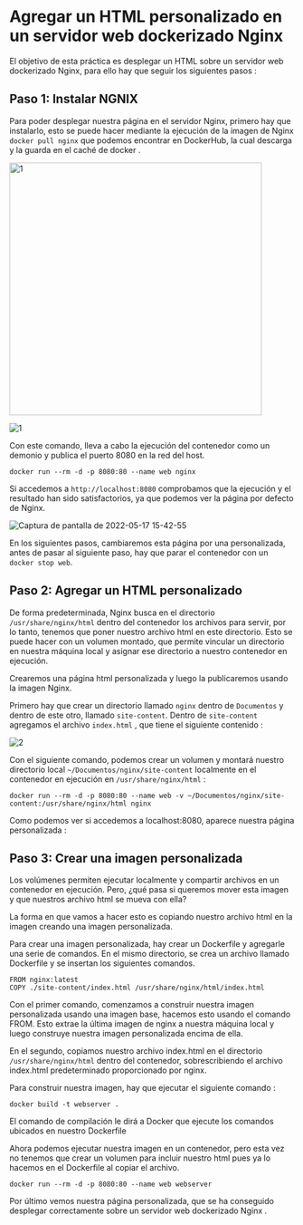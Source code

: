 # Agregar un HTML personalizado en un servidor web dockerizado Nginx

El objetivo de esta práctica es desplegar un HTML sobre un servidor web dockerizado Nginx, para ello hay que seguir los siguientes pasos : 

## Paso 1: Instalar NGNIX

Para poder desplegar nuestra página en el servidor Nginx, primero hay que instalarlo, esto se puede hacer mediante la ejecución de la imagen de Nginx 
``docker pull nginx`` que podemos encontrar en DockerHub, la cual descarga y la guarda en el caché de docker . 

<img width="446" alt="1" src="https://user-images.githubusercontent.com/91699247/168776669-a6b66d4c-1ad4-42f7-84d0-57b70c2b4c95.PNG">

![1](https://user-images.githubusercontent.com/91699247/168838341-529c31e4-5837-4da4-a2cd-d9156b1671e4.png)



Con este comando, lleva a cabo la ejecución del contenedor como un demonio y publica el puerto 8080 en la red del host.
```
docker run --rm -d -p 8080:80 --name web nginx
```

Si accedemos a ``http://localhost:8080`` comprobamos que la ejecución y el resultado han sido satisfactorios, ya que podemos ver la página por defecto de Nginx.

![Captura de pantalla de 2022-05-17 15-42-55](https://user-images.githubusercontent.com/91699247/168837910-ff263162-1fcc-45e5-a6e7-e3e70f1b998b.png)


En los siguientes pasos, cambiaremos esta página por una personalizada, antes de pasar al siguiente paso, hay que parar el contenedor con un ``docker stop web``.


## Paso 2: Agregar un HTML personalizado

De forma predeterminada, Nginx busca en el directorio ``/usr/share/nginx/html`` dentro del contenedor los archivos para servir, por lo tanto, tenemos que poner
nuestro archivo html en este directorio. Esto se puede hacer con un volumen montado, que permite vincular un directorio en nuestra máquina local y asignar ese 
directorio a nuestro contenedor en ejecución.

Crearemos una página html personalizada y luego la publicaremos usando la imagen Nginx.

Primero hay que crear un directorio llamado ``nginx`` dentro de ``Documentos`` y dentro de este otro, llamado ``site-content``. 
Dentro de ``site-content`` agregamos el archivo ``index.html`` , que tiene el siguiente contenido : 

![2](https://user-images.githubusercontent.com/91699247/168839021-7dbd1177-faaf-46f2-8692-0e19b01907bc.png)



Con el siguiente comando, podemos crear un volumen y montará nuestro directorio local ``~/Documentos/nginx/site-content`` localmente en el contenedor en ejecución 
en ``/usr/share/nginx/html`` :
```
docker run --rm -d -p 8080:80 --name web -v ~/Documentos/nginx/site-content:/usr/share/nginx/html nginx
```

Como podemos ver si accedemos a localhost:8080, aparece nuestra página personalizada :


## Paso 3: Crear una imagen personalizada

Los volúmenes permiten ejecutar localmente y compartir archivos en un contenedor en ejecución. Pero, ¿qué pasa si queremos mover esta imagen y que nuestros archivo html se mueva con ella?

La forma en que vamos a hacer esto es copiando nuestro archivo html en la imagen creando una imagen personalizada. 

Para crear una imagen personalizada, hay crear un Dockerfile y agregarle una serie de comandos. En el mismo directorio, se crea un archivo llamado Dockerfile y 
se insertan los siguientes comandos.


```
FROM nginx:latest
COPY ./site-content/index.html /usr/share/nginx/html/index.html
```

Con el primer comando, comenzamos a construir nuestra imagen personalizada usando una imagen base, hacemos esto usando el comando FROM. Esto extrae la última imagen de nginx a nuestra máquina local y luego construye nuestra imagen personalizada encima de ella.

En el segundo, copiamos nuestro archivo index.html en el directorio ``/usr/share/nginx/html`` dentro del contenedor, sobrescribiendo el archivo index.html predeterminado proporcionado por nginx.

Para construir nuestra imagen, hay que ejecutar el siguiente comando :

```
docker build -t webserver .
```

El comando de compilación le dirá a Docker que ejecute los comandos ubicados en nuestro Dockerfile


Ahora podemos ejecutar nuestra imagen en un contenedor, pero esta vez no tenemos que crear un volumen para incluir nuestro html pues ya lo hacemos en el Dockerfile
al copiar el archivo.

```
docker run --rm -d -p 8080:80 --name web webserver
```

Por último vemos nuestra página personalizada, que se ha conseguido desplegar correctamente sobre un servidor web dockerizado Nginx .
